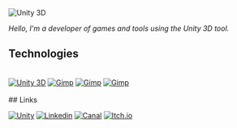 

<img align="center" alt="Unity 3D" src="https://media.licdn.com/dms/image/D4D16AQFhQdmRXHTMuQ/profile-displaybackgroundimage-shrink_350_1400/0/1685374071492?e=1691020800&v=beta&t=JEH4nV9ciZk62EVUGXQIX1-nYs9WPbNRQul7OeqD-X8" />

_Hello, I'm a developer of games and tools using the Unity 3D tool._


## Technologies
<div style="display: inline_clock border:2">
<br/>
    <a href="https://unity.com/pt" target="_blank"><img align="center" alt="Unity 3D" src="https://img.shields.io/badge/Unity-100000?style=for-the-badge&logo=unity&logoColor=white" /></a>
    <a href="https://www.gimp.org/" target="_blank"><img align="center" alt="Gimp" src="https://img.shields.io/badge/gimp-5C5543?style=for-the-badge&logo=gimp&logoColor=white" /></a>
    <a href="https://www.audacityteam.org/download/" target="_blank"><img align="center" alt="Gimp" src="https://img.shields.io/badge/Audacity-0000CC?style=for-the-badge&logo=audacity&logoColor=white" /></a>
    <a href="https://www.blender.org/" target="_blank"><img align="center" alt="Gimp" src="https://img.shields.io/badge/blender-%23F5792A.svg?style=for-the-badge&logo=blender&logoColor=white" /></a>
</div>


</br>
## Links 

[![Unity](https://img.shields.io/website?style=for-the-badge&url=https%3A%2F%2Fwww.charllesrafael.com.br%2F)](https://www.charllesrafael.com.br/)
[![Linkedin](https://img.shields.io/badge/LinkedIn-0077B5?style=for-the-badge&logo=linkedin&logoColor=white)](https://www.linkedin.com/in/charlles-rafael/)
[![Canal](https://img.shields.io/badge/YouTube-FF0000?style=for-the-badge&logo=youtube&logoColor=white)](https://www.youtube.com/watch?v=GOHdOihGmmg&list=PL1Gh11RJovwSpZlisbD7iw_SyQmDEvNSY&ab_channel=CharCharTup)
[![Itch.io](https://img.shields.io/badge/Itch.io-FA5C5C?style=for-the-badge&logo=itchdotio&logoColor=white)](https://charllesrafael.itch.io/)

</br>


